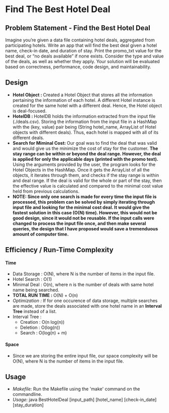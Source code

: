 # Find The Best Hotel Deal
<h2>Problem Statement - Find the Best Hotel Deal</h2>
<p>
Imagine you’re given a data file containing hotel deals, aggregated from participating hotels. Write an app that will find the best deal given a hotel name, check-in date, and duration of stay. Print the promo_txt value for the best deal, or “no deals available” if none exists. Consider the type and value of the deals, as well as whether they apply. Your solution will be evaluated based on correctness, performance, code design, and maintainability.
</p>

<h2>Design</h2>
<ul>
    <li>
        <b>Hotel Object : </b>Created a Hotel Object that stores all the information 
        pertaining the information of each hotel. A different Hotel instance is created for the same
        hotel with a different deal. Hence, the Hotel object is deal-focused.
    </li>
    <li>
        <b>HotelDB : </b>HotelDB holds the information extracted from the input file (./deals.csv). 
        Storing the information from the input file in a HashMap with the (key, value) pair being 
        (String hotel_name, ArrayList of Hotel objects with different deals). Thus, each hotel is mapped 
        with all of its different deals.
    </li>
    <li>
        <b>Search for Miminal Cost: </b>Our goal was to find the deal that was valid and would give us
        the minimize the cost of stay for the customer. <b>The stay range can be within or beyond the deal
        range. However, the deal is applied for only the applicable days (printed with the promo text). </b> Using the arguments provided by
        the user, the program looks for the Hotel Objects in the HashMap. Once it gets the ArrayList of 
        all the objects, it iterates through them, and checks if the stay range is within and deal range.
        If the deal is valid for the whole or part of the stay, then the effective value is calculated
        and compared to the minimal cost value held from previous calculations.
    </li>  
    <li>
        <b>NOTE: Since only one search is made for every time the input file is processed, this problem
        can be solved by simply iterating through input file and looking for the minimal cost deal. It would
        give the fastest solution in this case (O(N) time). However, this would not be good design, since it 
        would not be reusable. If the input calls were changed to process the input file once, and then make
        several queries, the design that I have proposed would save a tremenduous amount
        of computer time.</b>
    </li>
    
</ul>

<h2>Efficiency / Run-Time Complexity</h2>
<h4>Time</h4>
<ul>
    <li>Data Storage : O(N), where N is the number of items in the input file.</li>
    <li>Hotel Search : O(1)</li>
    <li>Minimal Deal : O(n), where n is the number of deals with same hotel name being searched.</li>
    <li><b>TOTAL RUN TIME : </b> O(N) + O(n)</li>
    <li><i>Optimization : </i> If for one occurence of data storage, multiple searches are made,
    store the deals associated with one hotel name in an <b>Interval Tree</b> instead of a list.</li>
    <li> Interval Tree : 
        <ul>
            <li>Creation : O(n log(n))</li>
            <li>Deletion : O(log(n))</li>
            <li>Search : O(log(n) + m)</li>
        </ul>
    </li>    
</ul>
<h4>Space</h4>
<ul>
    <li>Since we are storing the entire input file, our space complexity will be O(N), where N is the number of 
    items in the input file.</li>
</ul>

<h2>Usage</h2>
<ul>
    <li><i>Makefile:</i> Run the Makefile using the 'make' command on the commandline.</li>
    <li><i>Usage:</i> java BestHotelDeal [input_path] [hotel_name] [check-in_date] [stay_duration]</li>
</ul>